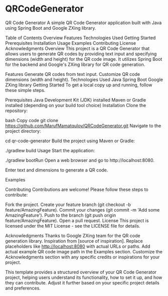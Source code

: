 # QRCodeGenerator
QR Code Generator
A simple QR Code Generator application built with Java using Spring Boot and Google ZXing library.

Table of Contents
Overview
Features
Technologies Used
Getting Started
Prerequisites
Installation
Usage
Examples
Contributing
License
Acknowledgments
Overview
This project is a QR Code Generator that allows users to generate QR codes by providing text input and specifying dimensions (width and height) for the QR code image. It utilizes Spring Boot for the backend and Google's ZXing library for QR code generation.

Features
Generate QR codes from text input.
Customize QR code dimensions (width and height).
Technologies Used
Java
Spring Boot
Google ZXing library
Getting Started
To get a local copy up and running, follow these simple steps.

Prerequisites
Java Development Kit (JDK) installed
Maven or Gradle installed (depending on your build tool choice)
Installation
Clone the repository:

bash
Copy code
git clone https://github.com/MarufMamatqulov/QRCodeGenerator.git
Navigate to the project directory:


cd qr-code-generator
Build the project using Maven or Gradle:


./gradlew build
Usage
Start the application:




./gradlew bootRun
Open a web browser and go to http://localhost:8080.

Enter text and dimensions to generate a QR code.

Examples

Contributing
Contributions are welcome! Please follow these steps to contribute:

Fork the project.
Create your feature branch (git checkout -b feature/AmazingFeature).
Commit your changes (git commit -m 'Add some AmazingFeature').
Push to the branch (git push origin feature/AmazingFeature).
Open a pull request.
License
This project is licensed under the MIT License - see the LICENSE file for details.

Acknowledgments
Thanks to Google ZXing team for the QR code generation library.
Inspiration from [source of inspiration].
Replace placeholders like [http://localhost:8080](http://localhost:8080) with actual URLs or paths. Add actual example QR code image path in the Examples section. Customize the Acknowledgments section with any specific credits or inspirations for your project.

This template provides a structured overview of your QR Code Generator project, helping users understand its functionality, how to set it up, and how they can contribute. Adjust it further based on your specific project details and preferences.